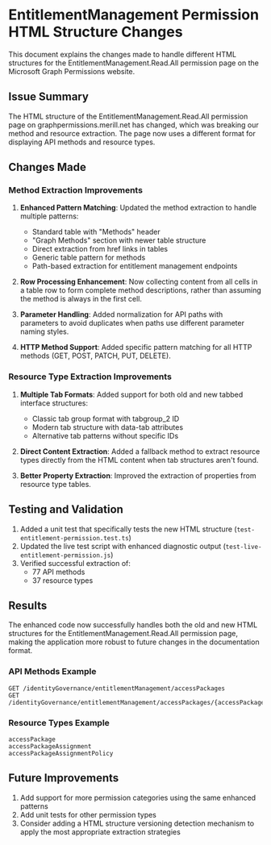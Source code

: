# EntitlementManagement Permission HTML Structure Changes

This document explains the changes made to handle different HTML structures for the EntitlementManagement.Read.All permission page on the Microsoft Graph Permissions website.

## Issue Summary

The HTML structure of the EntitlementManagement.Read.All permission page on graphpermissions.merill.net has changed, which was breaking our method and resource extraction. The page now uses a different format for displaying API methods and resource types.

## Changes Made

### Method Extraction Improvements

1. **Enhanced Pattern Matching**: Updated the method extraction to handle multiple patterns:
   - Standard table with "Methods" header
   - "Graph Methods" section with newer table structure
   - Direct extraction from href links in tables
   - Generic table pattern for methods
   - Path-based extraction for entitlement management endpoints

2. **Row Processing Enhancement**: Now collecting content from all cells in a table row to form complete method descriptions, rather than assuming the method is always in the first cell.

3. **Parameter Handling**: Added normalization for API paths with parameters to avoid duplicates when paths use different parameter naming styles.

4. **HTTP Method Support**: Added specific pattern matching for all HTTP methods (GET, POST, PATCH, PUT, DELETE).

### Resource Type Extraction Improvements

1. **Multiple Tab Formats**: Added support for both old and new tabbed interface structures:
   - Classic tab group format with tabgroup_2 ID
   - Modern tab structure with data-tab attributes
   - Alternative tab patterns without specific IDs

2. **Direct Content Extraction**: Added a fallback method to extract resource types directly from the HTML content when tab structures aren't found.

3. **Better Property Extraction**: Improved the extraction of properties from resource type tables.

## Testing and Validation

1. Added a unit test that specifically tests the new HTML structure (`test-entitlement-permission.test.ts`)
2. Updated the live test script with enhanced diagnostic output (`test-live-entitlement-permission.js`)
3. Verified successful extraction of:
   - 77 API methods
   - 37 resource types

## Results

The enhanced code now successfully handles both the old and new HTML structures for the EntitlementManagement.Read.All permission page, making the application more robust to future changes in the documentation format.

### API Methods Example

```
GET /identityGovernance/entitlementManagement/accessPackages
GET /identityGovernance/entitlementManagement/accessPackages/{accessPackageId}
```

### Resource Types Example

```
accessPackage
accessPackageAssignment
accessPackageAssignmentPolicy
```

## Future Improvements

1. Add support for more permission categories using the same enhanced patterns
2. Add unit tests for other permission types
3. Consider adding a HTML structure versioning detection mechanism to apply the most appropriate extraction strategies
